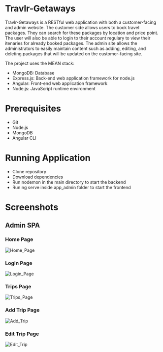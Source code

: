 # Travlr-Getaways

Travlr-Getaways is a RESTful web application with both a customer-facing and admin website. The customer side allows users to book travel packages. They can search for these packages by location and price point. The user will also be able to login to their account regulary to view their itenaries for already booked packages. The admin site allows the administrators to easily maintain content such as adding, editing, and deleting packages that will be updated on the customer-facing site.

The project uses the MEAN stack:
 * MongoDB: Database
 * Express.js: Back-end web application framework for node.js
 * Angular: Front-end web application framework
 * Node.js: JavaScript runtime environment 
  
# Prerequisites
 * Git
 * Node.js
 * MongoDB
 * Angular CLI
 
# Running Application
 * Clone repository
 * Download dependencies
 * Run nodemon in the main directory to start the backend
 * Run ng serve inside app_admin folder to start the frontend 

# Screenshots

## Admin SPA

### Home Page
![Home_Page](https://user-images.githubusercontent.com/70078012/188279807-6f67d1d6-29f2-422c-82cd-5be2936aa5c0.png)

### Login Page
![Login_Page](https://user-images.githubusercontent.com/70078012/188279657-d6213b90-9cc2-4fe2-88f6-5aff574b8edf.png)

### Trips Page
![Trips_Page](https://user-images.githubusercontent.com/70078012/188279843-630fe320-8042-4301-9799-e7c1b38761b4.png)

### Add Trip Page
![Add_Trip](https://user-images.githubusercontent.com/70078012/188279971-e01ad585-90d6-4fb9-a6f9-fe1d2664ff2c.png)

### Edit Trip Page
![Edit_Trip](https://user-images.githubusercontent.com/70078012/188279997-894117f9-ab33-4719-a6ac-67a7585ec1d4.png)

